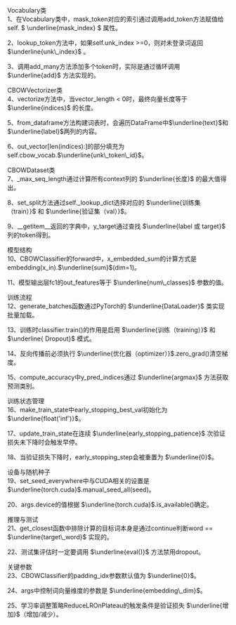 Vocabulary类  
1、在Vocabulary类中，mask_token对应的索引通过调用add_token方法赋值给self. $ \underline{mask\_index} $ 属性。

2、lookup_token方法中，如果self.unk_index >=0，则对未登录词返回 $\underline{unk\_index}$ 。

3、调用add_many方法添加多个token时，实际是通过循环调用 $\underline{add}$ 方法实现的。

CBOWVectorizer类   
4、vectorize方法中，当vector_length < 0时，最终向量长度等于 $\underline{indices}$ 的长度。

5、from_dataframe方法构建词表时，会遍历DataFrame中$\underline{text}$和$\underline{label}$两列的内容。

6、out_vector[len(indices):]的部分填充为self.cbow_vocab.$\underline{unk\_token\_id}$。

CBOWDataset类  
7、_max_seq_length通过计算所有context列的 $\underline{长度}$ 的最大值得出。

8、set_split方法通过self._lookup_dict选择对应的 $\underline{训练集（train）}$ 和 $\underline{验证集（val）}$。

9、__getitem__返回的字典中，y_target通过查找 $\underline{label 或 target}$ 列的token得到。

模型结构   
10、CBOWClassifier的forward中，x_embedded_sum的计算方式是embedding(x_in).$\underline{sum}$(dim=1)。

11、模型输出层fc1的out_features等于 $\underline{num\_classes}$ 参数的值。

训练流程  
12、generate_batches函数通过PyTorch的 $\underline{DataLoader}$ 类实现批量加载。

13、训练时classifier.train()的作用是启用 $\underline{训练（training）}$ 和 $\underline{ Dropout}$ 模式。

14、反向传播前必须执行 $\underline{优化器（optimizer）}$.zero_grad()清空梯度。

15、compute_accuracy中y_pred_indices通过 $\underline{argmax}$ 方法获取预测类别。

训练状态管理  
16、make_train_state中early_stopping_best_val初始化为 $\underline{float('inf')}$。

17、update_train_state在连续 $\underline{early_stopping_patience}$ 次验证损失未下降时会触发早停。

18、当验证损失下降时，early_stopping_step会被重置为 $\underline{0}$。

设备与随机种子  
19、set_seed_everywhere中与CUDA相关的设置是 $\underline{torch.cuda}$.manual_seed_all(seed)。

20、args.device的值根据 $\underline{torch.cuda}$.is_available()确定。

推理与测试  
21、get_closest函数中排除计算的目标词本身是通过continue判断word == $\underline{target\_word}$ 实现的。

22、测试集评估时一定要调用 $\underline{eval()}$ 方法禁用dropout。

关键参数  
23、CBOWClassifier的padding_idx参数默认值为 $\underline{0}$。

24、args中控制词向量维度的参数是 $\underline{embedding\_dim}$。

25、学习率调整策略ReduceLROnPlateau的触发条件是验证损失 $\underline{增加}$（增加/减少）。
